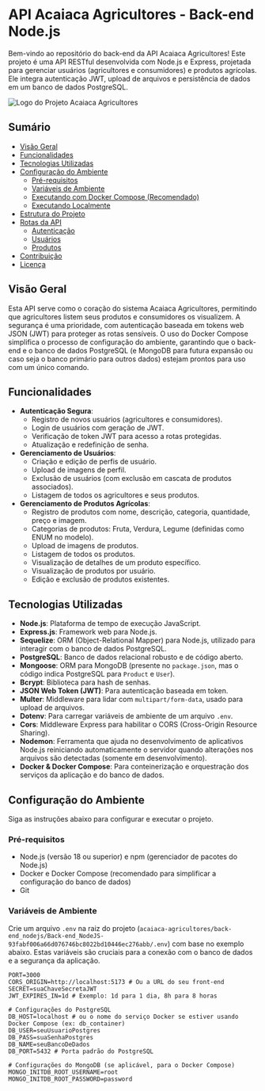 # API Acaiaca Agricultores - Back-end Node.js

Bem-vindo ao repositório do back-end da API Acaiaca Agricultores! Este projeto é uma API RESTful desenvolvida com Node.js e Express, projetada para gerenciar usuários (agricultores e consumidores) e produtos agrícolas. Ele integra autenticação JWT, upload de arquivos e persistência de dados em um banco de dados PostgreSQL.

<img src="img-readme-backend/25500F.png" alt="Logo do Projeto Acaiaca Agricultores">

## Sumário

* [Visão Geral](#visão-geral)
* [Funcionalidades](#funcionalidades)
* [Tecnologias Utilizadas](#tecnologias-utilizadas)
* [Configuração do Ambiente](#configuração-do-ambiente)
    * [Pré-requisitos](#pré-requisitos)
    * [Variáveis de Ambiente](#variáveis-de-ambiente)
    * [Executando com Docker Compose (Recomendado)](#executando-com-docker-compose-recomendado)
    * [Executando Localmente](#executando-localmente)
* [Estrutura do Projeto](#estrutura-do-projeto)
* [Rotas da API](#rotas-da-api)
    * [Autenticação](#autenticação)
    * [Usuários](#usuários)
    * [Produtos](#produtos)
* [Contribuição](#contribuição)
* [Licença](#licença)

## Visão Geral

Esta API serve como o coração do sistema Acaiaca Agricultores, permitindo que agricultores listem seus produtos e consumidores os visualizem. A segurança é uma prioridade, com autenticação baseada em tokens web JSON (JWT) para proteger as rotas sensíveis. O uso do Docker Compose simplifica o processo de configuração do ambiente, garantindo que o back-end e o banco de dados PostgreSQL (e MongoDB para futura expansão ou caso seja o banco primário para outros dados) estejam prontos para uso com um único comando.

## Funcionalidades

* **Autenticação Segura**:
    * Registro de novos usuários (agricultores e consumidores).
    * Login de usuários com geração de JWT.
    * Verificação de token JWT para acesso a rotas protegidas.
    * Atualização e redefinição de senha.
* **Gerenciamento de Usuários**:
    * Criação e edição de perfis de usuário.
    * Upload de imagens de perfil.
    * Exclusão de usuários (com exclusão em cascata de produtos associados).
    * Listagem de todos os agricultores e seus produtos.
* **Gerenciamento de Produtos Agrícolas**:
    * Registro de produtos com nome, descrição, categoria, quantidade, preço e imagem.
    * Categorias de produtos: Fruta, Verdura, Legume (definidas como ENUM no modelo).
    * Upload de imagens de produtos.
    * Listagem de todos os produtos.
    * Visualização de detalhes de um produto específico.
    * Visualização de produtos por usuário.
    * Edição e exclusão de produtos existentes.

## Tecnologias Utilizadas

* **Node.js**: Plataforma de tempo de execução JavaScript.
* **Express.js**: Framework web para Node.js.
* **Sequelize**: ORM (Object-Relational Mapper) para Node.js, utilizado para interagir com o banco de dados PostgreSQL.
* **PostgreSQL**: Banco de dados relacional robusto e de código aberto.
* **Mongoose**: ORM para MongoDB (presente no `package.json`, mas o código indica PostgreSQL para `Product` e `User`).
* **Bcrypt**: Biblioteca para hash de senhas.
* **JSON Web Token (JWT)**: Para autenticação baseada em token.
* **Multer**: Middleware para lidar com `multipart/form-data`, usado para upload de arquivos.
* **Dotenv**: Para carregar variáveis de ambiente de um arquivo `.env`.
* **Cors**: Middleware Express para habilitar o CORS (Cross-Origin Resource Sharing).
* **Nodemon**: Ferramenta que ajuda no desenvolvimento de aplicativos Node.js reiniciando automaticamente o servidor quando alterações nos arquivos são detectadas (somente em desenvolvimento).
* **Docker & Docker Compose**: Para conteinerização e orquestração dos serviços da aplicação e do banco de dados.

## Configuração do Ambiente

Siga as instruções abaixo para configurar e executar o projeto.

### Pré-requisitos

* Node.js (versão 18 ou superior) e npm (gerenciador de pacotes do Node.js)
* Docker e Docker Compose (recomendado para simplificar a configuração do banco de dados)
* Git

### Variáveis de Ambiente

Crie um arquivo `.env` na raiz do projeto (`acaiaca-agricultores/back-end_nodejs/Back-end_NodeJS-93fabf006a66d076746bc8022bd10446ec276abb/.env`) com base no exemplo abaixo. Estas variáveis são cruciais para a conexão com o banco de dados e a segurança da aplicação.

```dotenv
PORT=3000
CORS_ORIGIN=http://localhost:5173 # Ou a URL do seu front-end
SECRET=suaChaveSecretaJWT
JWT_EXPIRES_IN=1d # Exemplo: 1d para 1 dia, 8h para 8 horas

# Configurações do PostgreSQL
DB_HOST=localhost # ou o nome do serviço Docker se estiver usando Docker Compose (ex: db_container)
DB_USER=seuUsuarioPostgres
DB_PASS=suaSenhaPostgres
DB_NAME=seuBancoDeDados
DB_PORT=5432 # Porta padrão do PostgreSQL

# Configurações do MongoDB (se aplicável, para o Docker Compose)
MONGO_INITDB_ROOT_USERNAME=root
MONGO_INITDB_ROOT_PASSWORD=password
